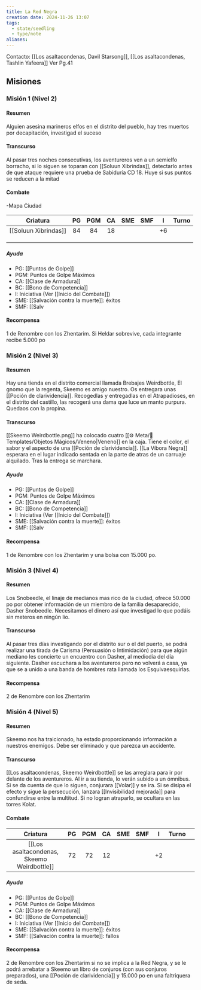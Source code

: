```yaml
---
title: La Red Negra
creation date: 2024-11-26 13:07
tags:
  - state/seedling
  - type/note
aliases:
---
```

Contacto: [[Los asaltacondenas, Davil Starsong]], [[Los asaltacondenas, Tashlin Yafeera]]
Ver Pg.41

## Misiones

### Misión 1 (Nivel 2)

#### Resumen

Alguien asesina marineros elfos en el distrito del pueblo, hay tres muertos por decapitación, investigad el suceso

#### Transcurso

Al pasar tres noches consecutivas, los aventureros ven a un semielfo borracho, si lo siguen se toparan con [[Soluun Xibrindas]], detectarlo antes de que ataque requiere una prueba de Sabiduría CD 18. Huye si sus puntos se reducen a la mitad

#### Combate

-Mapa Ciudad

|       Criatura       | PG  | PGM | CA  | SME | SMF |  I  | Turno |
| :------------------: | :-: | :-: | :-: | :-: | :-: | :-: | :---: |
| [[Soluun Xibrindas]] | 84  | 84  | 18  |     |     | +6  |       |
|                      |     |     |     |     |     |     |       |
|                      |     |     |     |     |     |     |       |
|                      |     |     |     |     |     |     |       |

##### Ayuda
- PG: [[Puntos de Golpe]]
- PGM: Puntos de Golpe Máximos
- CA: [[Clase de Armadura]]
- BC: [[Bono de Competencia]]
- I: Iniciativa (Ver [[Inicio del Combate]])
- SME: [[Salvación contra la muerte]]: éxitos
- SMF: [[Salv
#### Recompensa

1 de Renombre con los Zhentarim. Si Heldar sobrevive, cada integrante recibe 5.000 po 

### Misión 2 (Nivel 3)

#### Resumen

Hay una tienda en el distrito comercial llamada Brebajes Weirdbottle, El gnomo que la regenta, Skeemo es amigo nuestro. Os entregara unas [[Poción de clarividencia]]. Recogedlas y entregadlas en el Atrapadioses, en el distrito del castillo, las recogerá una dama que luce un manto purpura. Quedaos con la propina.

#### Transcurso

[[Skeemo Weirdbottle.png]] ha colocado cuatro [[⚙️ Meta/📐 Templates/Objetos Mágicos/Veneno|Veneno]] en la caja. Tiene el color, el sabor y el aspecto de una [[Poción de clarividencia]]. [[La Víbora Negra]] esperara en el lugar indicado sentada en la parte de atras de un carruaje alquilado. Tras la entrega se marchara.

##### Ayuda

- PG: [[Puntos de Golpe]]
- PGM: Puntos de Golpe Máximos
- CA: [[Clase de Armadura]]
- BC: [[Bono de Competencia]]
- I: Iniciativa (Ver [[Inicio del Combate]])
- SME: [[Salvación contra la muerte]]: éxitos
- SMF: [[Salv

#### Recompensa

1 de Renombre con los Zhentarim y una bolsa con 15.000 po.


### Misión 3 (Nivel 4)

#### Resumen

Los Snobeedle, el linaje de medianos mas rico de la ciudad, ofrece 50.000 po por obtener información de un miembro de la familia desaparecido, Dasher Snobeedle. Necesitamos el dinero así que investigad lo que podáis sin meteros en ningún lio.

#### Transcurso

Al pasar tres días investigando por el distrito sur o el del puerto, se podrá realizar una tirada de Carisma (Persuasión o Intimidación) para que algún mediano les concierte un encuentro con Dasher, al mediodía del día siguiente. Dasher escuchara a los aventureros pero no volverá a casa, ya que se a unido a una banda de hombres rata llamada los Esquivaesquirlas.

#### Recompensa

2 de Renombre con los Zhentarim

### Misión 4 (Nivel 5)

#### Resumen

Skeemo nos ha traicionado, ha estado proporcionando información a nuestros enemigos. Debe ser eliminado y que parezca un accidente.

#### Transcurso

[[Los asaltacondenas, Skeemo Weirdbottle]] se las arreglara para ir por delante de los aventureros. Al ir a su tienda, lo verán subido a un ómnibus. Si se da cuenta de que lo siguen, conjurara [[Volar]] y se ira. Si se disipa el efecto y sigue la persecución, lanzara [[Invisibilidad mejorada]] para confundirse entre la multitud. Si no logran atraparlo, se ocultara en las torres Kolat.

#### Combate

|                  Criatura                  | PG  | PGM | CA  | SME | SMF |  I  | Turno |     |
| :----------------------------------------: | :-: | :-: | :-: | :-: | :-: | :-: | :---: | --- |
| [[Los asaltacondenas, Skeemo Weirdbottle]] | 72  | 72  | 12  |     |     | +2  |       |     |
##### Ayuda
- PG: [[Puntos de Golpe]]
- PGM: Puntos de Golpe Máximos
- CA: [[Clase de Armadura]]
- BC: [[Bono de Competencia]]
- I: Iniciativa (Ver [[Inicio del Combate]])
- SME: [[Salvación contra la muerte]]: éxitos
- SMF: [[Salvación contra la muerte]]: fallos

#### Recompensa

2 de Renombre con los Zhentarim si no se implica a la Red Negra, y se le podrá arrebatar a Skeemo un libro de conjuros (con sus conjuros preparados), una [[Poción de clarividencia]] y 15.000 po en una faltriquera de seda.